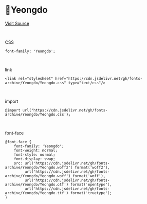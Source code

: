 # Yeongdo

[Visit Source](http://ydct.or.kr/artcity/about/)

&nbsp;

CSS

```
font-family: 'Yeongdo';
```

&nbsp;

link

```
<link rel="stylesheet" href="https://cdn.jsdelivr.net/gh/fonts-archive/Yeongdo/Yeongdo.css" type="text/css"/>
```

&nbsp;

import

```
@import url('https://cdn.jsdelivr.net/gh/fonts-archive/Yeongdo/Yeongdo.css');
```

&nbsp;

font-face

```
@font-face {
    font-family: 'Yeongdo';
    font-weight: normal;
    font-style: normal;
    font-display: swap;
    src: url('https://cdn.jsdelivr.net/gh/fonts-archive/Yeongdo/Yeongdo.woff2') format('woff2'),
         url('https://cdn.jsdelivr.net/gh/fonts-archive/Yeongdo/Yeongdo.woff') format('woff'),
         url('https://cdn.jsdelivr.net/gh/fonts-archive/Yeongdo/Yeongdo.otf') format('opentype'),
         url('https://cdn.jsdelivr.net/gh/fonts-archive/Yeongdo/Yeongdo.ttf') format('truetype');
}
```
